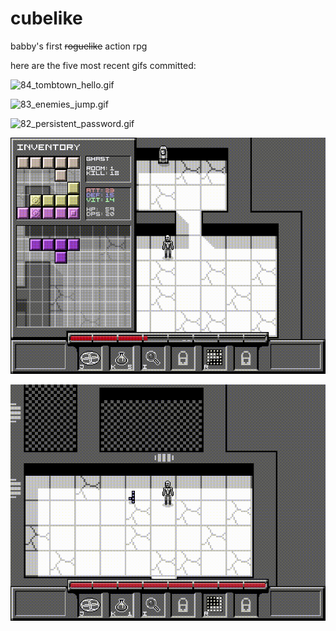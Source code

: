# cubelike
babby's first ~~roguelike~~ action rpg 

here are the five most recent gifs committed:

![84_tombtown_hello.gif](gifs/84_tombtown_hello.gif?raw=true "84_tombtown_hello")

![83_enemies_jump.gif](gifs/83_enemies_jump.gif?raw=true "83_enemies_jump")

![82_persistent_password.gif](gifs/82_persistent_password.gif?raw=true "82_persistent_password")

![81_items_save.gif](gifs/81_items_save.gif?raw=true "81_items_save")

![80_loading_checkpoint.gif](gifs/80_loading_checkpoint.gif?raw=true "80_loading_checkpoint")

